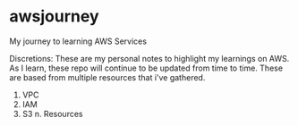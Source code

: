 # awsjourney
My journey to learning AWS Services

Discretions: These are my personal notes to highlight my learnings on AWS. As I learn, these repo will continue to be updated from time to time. These are based from multiple resources that i've gathered.

1. VPC
2. IAM
3. S3
n. Resources

